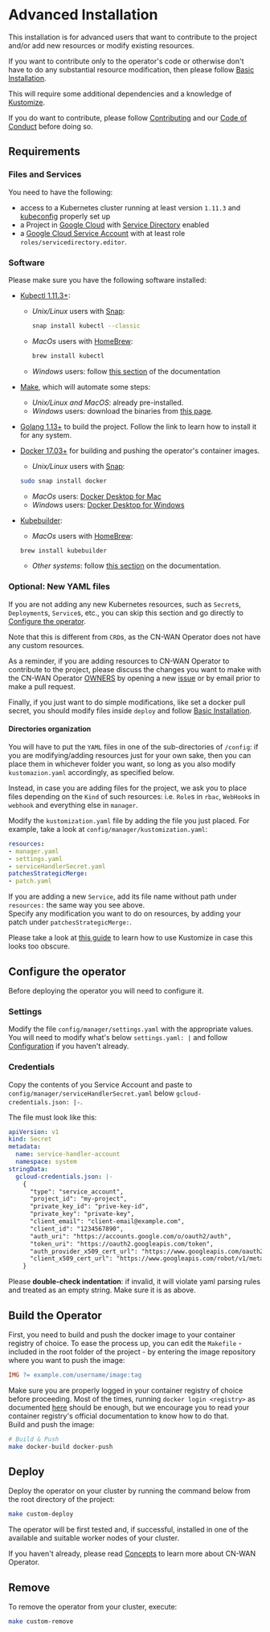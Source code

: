 # Advanced Installation

This installation is for advanced users that want to contribute to the project
and/or add new resources or modify existing resources.

If you want to contribute only to the operator's code or otherwise don't have to
do any substantial resource modification, then please follow
[Basic Installation](./basic_installation.md).

This will require some additional dependencies and a knowledge of
[Kustomize](https://kubernetes-sigs.github.io/kustomize/guides/).

If you do want to contribute, please follow
[Contributing](../README.MD#contributing) and our
[Code of Conduct](../code-of-conduct.md) before doing so.

## Requirements

### Files and Services

You need to have the following:

* access to a Kubernetes cluster running at least version `1.11.3` and
[kubeconfig](https://kubernetes.io/docs/tasks/access-application-cluster/configure-access-multiple-clusters/)
properly set up
* a Project in [Google Cloud](https://console.cloud.google.com/) with
[Service Directory](https://cloud.google.com/service-directory) enabled
* a [Google Cloud Service Account](https://cloud.google.com/iam/docs/service-accounts)
with at least role `roles/servicedirectory.editor`.

### Software

Please make sure you have the following software installed:

* [Kubectl 1.11.3+](https://kubernetes.io/docs/tasks/tools/install-kubectl/):
  * *Unix/Linux* users with
  [Snap](https://snapcraft.io/docs/installing-snapd):

    ```bash
    snap install kubectl --classic
    ```

  * *MacOs* users with [HomeBrew](https://brew.sh/):

    ```bash
    brew install kubectl
    ```

  * *Windows* users: follow
  [this section](https://kubernetes.io/docs/tasks/tools/install-kubectl/#install-kubectl-on-windows)
  of the documentation
* [Make](https://www.gnu.org/software/make/), which will automate some steps:
  * *Unix/Linux and MacOS*: already pre-installed.
  * *Windows* users: download the binaries from
  [this page](http://gnuwin32.sourceforge.net/packages/make.htm).
* [Golang 1.13+](https://golang.org/doc/install) to build the project. Follow
the link to learn how to install it for any system.
* [Docker 17.03+](https://www.docker.com/get-started) for building and pushing
the operator's container images.
  * *Unix/Linux* users with
  [Snap](https://snapcraft.io/docs/installing-snapd):

  ```bash
  sudo snap install docker
  ```

  * *MacOs* users:
  [Docker Desktop for Mac](https://hub.docker.com/editions/community/docker-ce-desktop-mac/)
  * *Windows* users:
  [Docker Desktop for Windows](https://hub.docker.com/editions/community/docker-ce-desktop-windows/)

* [Kubebuilder](https://github.com/kubernetes-sigs/kubebuilder#installation):
  * *MacOs* users with [HomeBrew](https://brew.sh/):

  ```bash
  brew install kubebuilder
  ```

  * *Other systems*: follow
  [this section](https://book.kubebuilder.io/quick-start.html#installation)
  on the documentation.

### Optional: New YAML files

If you are not adding any new Kubernetes resources, such as `Secret`s,
`Deployment`s, `Service`s, etc., you can skip this section and go directly
to [Configure the operator](#configure-the-operator).

Note that this is different from `CRD`s, as the CN-WAN Operator does not have
any custom resources.

As a reminder, if you are adding resources to CN-WAN
Operator to contribute to the project, please discuss the changes you want
to make with the CN-WAN Operator [OWNERS](../OWNERS.md) by opening a new
[issue](https://github.com/CloudNativeSDWAN/cnwan-operator/issues)
or by email prior to make a pull request.

Finally, if you just want to do simple modifications, like set a docker pull
secret, you should modify files inside `deploy` and follow
[Basic Installation](./basic_installation.md).

#### Directories organization

You will have to put the `YAML` files in one of the sub-directories of
`/config`: if you are modifying/adding resources just for your own sake,
then you can place them in whichever folder you want, so long as you also
modify `kustomazion.yaml` accordingly, as specified below.

Instead, in case you are adding files for the project, we ask you to place
files depending on the `Kind` of such resources: i.e. `Role`s in `rbac`,
`WebHook`s in `webhook` and everything else in `manager`.

Modify the `kustomization.yaml` file by adding the file you just placed. For
example, take a look at `config/manager/kustomization.yaml`:

```yaml
resources:
- manager.yaml
- settings.yaml
- serviceHandlerSecret.yaml
patchesStrategicMerge:
- patch.yaml
```

If you are adding a new `Service`, add its file name without path under
`resources:` the same way you see above.  
Specify any modification you want to do on resources, by adding your patch
under `patchesStrategicMerge:`.

Please take a look at
[this guide](https://kubernetes-sigs.github.io/kustomize/guides/)
to learn how to use Kustomize in case this looks too obscure.

## Configure the operator

Before deploying the operator you will need to configure it.

### Settings

Modify the file `config/manager/settings.yaml` with the appropriate values.  
You will need to modify what's below `settings.yaml: |` and follow
[Configuration](./configuration.md) if you haven't already.

### Credentials

Copy the contents of you Service Account and paste to
`config/manager/serviceHandlerSecret.yaml` below
`gcloud-credentials.json: |-`.

The file must look like this:

```yaml
apiVersion: v1
kind: Secret
metadata:
  name: service-handler-account
  namespace: system
stringData:
  gcloud-credentials.json: |-
    {
      "type": "service_account",
      "project_id": "my-project",
      "private_key_id": "prive-key-id",
      "private_key": "private-key",
      "client_email": "client-email@example.com",
      "client_id": "1234567890",
      "auth_uri": "https://accounts.google.com/o/oauth2/auth",
      "token_uri": "https://oauth2.googleapis.com/token",
      "auth_provider_x509_cert_url": "https://www.googleapis.com/oauth2/v1/certs",
      "client_x509_cert_url": "https://www.googleapis.com/robot/v1/metadata/x509/name"
    }
```

Please **double-check indentation**: if invalid, it will violate yaml parsing
rules and treated as an empty string. Make sure it is as above.

## Build the Operator

First, you need to build and push the docker image to your container registry
of choice. To ease the process up, you can edit the `Makefile` - included in
the root folder of the project - by entering the image repository where
you want to push the image:

```makefile
IMG ?= example.com/username/image:tag
```

Make sure you are properly logged in your container registry of choice before
proceeding. Most of the times, running `docker login <registry>` as documented
[here](https://docs.docker.com/engine/reference/commandline/login/) should be
enough, but we encourage you to read your container registry's official
documentation to know how to do that.  
Build and push the image:

```bash
# Build & Push
make docker-build docker-push
```

## Deploy

Deploy the operator on your cluster by running the command below from the root
directory of the project:

```bash
make custom-deploy
```

The operator will be first tested and, if successful, installed in one of the
available and suitable worker nodes of your cluster.

If you haven't already, please read [Concepts](./concepts.md) to learn more
about CN-WAN Operator.

## Remove

To remove the operator from your cluster, execute:

```bash
make custom-remove
```
